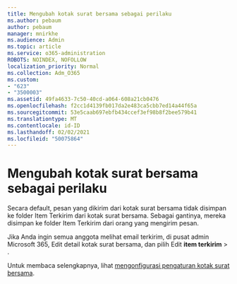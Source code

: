 ```yaml
---
title: Mengubah kotak surat bersama sebagai perilaku
ms.author: pebaum
author: pebaum
manager: mnirkhe
ms.audience: Admin
ms.topic: article
ms.service: o365-administration
ROBOTS: NOINDEX, NOFOLLOW
localization_priority: Normal
ms.collection: Adm_O365
ms.custom:
- "623"
- "3500003"
ms.assetid: 49fa4633-7c50-40cd-a064-608a21cb0476
ms.openlocfilehash: f2cc1d4139fb017da2e483ca5cbb7ed14a44f65a
ms.sourcegitcommit: 53e5caab697ebfb434ccef3ef98b8f2bee579b41
ms.translationtype: MT
ms.contentlocale: id-ID
ms.lasthandoff: 02/02/2021
ms.locfileid: "50075864"
---
```

# <a name="changing-shared-mailbox-send-as-behavior"></a>Mengubah kotak surat bersama sebagai perilaku

Secara default, pesan yang dikirim dari kotak surat bersama tidak disimpan ke folder Item Terkirim dari kotak surat bersama. Sebagai gantinya, mereka disimpan ke folder Item Terkirim dari orang yang mengirim pesan.
  
Jika Anda ingin semua anggota melihat email terkirim, di pusat admin Microsoft 365, Edit detail kotak surat bersama, dan pilih Edit **item terkirim** \> .
  
Untuk membaca selengkapnya, lihat [mengonfigurasi pengaturan kotak surat bersama](https://docs.microsoft.com/microsoft-365/admin/email/configure-a-shared-mailbox#allow-everyone-to-see-the-sent-email-the-replies).
  